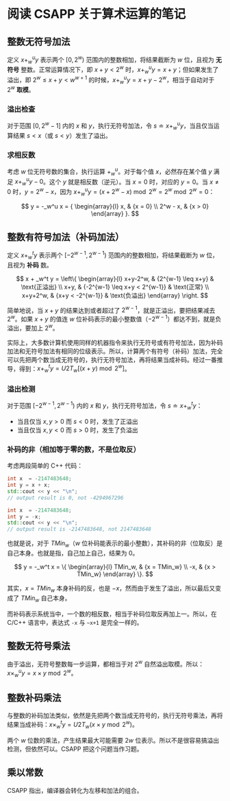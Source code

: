 # 阅读 CSAPP 关于算术运算的笔记

## 整数无符号加法

定义 $x + _w^u y$ 表示两个 $[0, 2^w)$ 范围内的整数相加，将结果截断为 $w$ 位，且视为 **无符号** 整数。正常运算情况下，即 $x + y < 2^w$ 时，$x + _w^u y = x + y$；但如果发生了溢出，即 $2^w \leq x + y < w^{w+1}$ 的时候，$x + _w^u y = x + y - 2^w$，相当于自动对于 $2^w$ **取模**。

### 溢出检查

对于范围 $[0, 2^w - 1]$ 内的 $x$ 和 $y$，执行无符号加法，令 $s \doteq x + _w^u y$，当且仅当运算结果 $s < x$（或 $s < y$）发生了溢出。

### 求相反数

考虑 $w$ 位无符号数的集合，执行运算 $+ _w^u$。对于每个值 $x$，必然存在某个值 $y$ 满足 $x +_w^u y - 0$。这个 $y$ 就是相反数（逆元）。当 $x=0$ 时，对应的 $y=0$。当 $x \not= 0$ 时，$y = 2^w - x$，因为 $x +_w^u y = (x + 2^w - x) \bmod 2^w = 2^w \bmod 2^w = 0$：

$$ y = -_w^u x = {
\begin{array}{l}
x,       & {x = 0}  \\
2^w - x, & {x > 0}
\end{array} }. $$

## 整数有符号加法（补码加法）

定义 $x +_w^t y$ 表示两个 $[-2^{w-1}, 2^{w-1})$ 范围内的整数相加，将结果截断为 $w$ 位，且视为 **补码** 数。

$$ x + _w^t y = \left\{
\begin{array}{l}
x+y-2^w,  & {2^{w-1} \leq x+y}            & \text{正溢出} \\
x+y,      & {-2^{w-1} \leq x+y < 2^{w-1}} & \text{正常}   \\
x+y+2^w,  & {x+y < -2^{w-1}}              & \text{负溢出}
\end{array} \right. $$

简单地说，当 $x + y$ 的结果达到或者超过了 $2^{w-1}$，就是正溢出，要把结果减去 $2^w$。如果 $x+y$ 的值连 $w$ 位补码表示的最小整数值（$-2^{w-1}$）都达不到，就是负溢出，要加上 $2^w$。

实际上，大多数计算机使用同样的机器指令来执行无符号或有符号加法，因为补码加法和无符号加法有相同的位级表示。所以，计算两个有符号（补码）加法，完全可以先把两个数当成无符号的，执行无符号加法，再将结果当成补码。经过一番推导，得到：$x + _w^t y = U2T_w[(x + y) \bmod 2^w]$。

### 溢出检测

对于范围 $[-2^{w-1}, 2^{w-1})$ 内的 $x$ 和 $y$，执行无符号加法，令 $s \doteq x + _w^t y$：

*   当且仅当 $x, y > 0$ 而 $s < 0$ 时，发生了正溢出
*   当且仅当 $x,y < 0$ 而 $s > 0$ 时，发生了负溢出

### 补码的非（相加等于零的数，不是位取反）

考虑两段简单的 C++ 代码：

```cpp
int x  = -2147483648;
int y = x + x;
std::cout << y << "\n";
// output result is 0, not -4294967296
```

```cpp
int x  = -2147483648;
int y = -x;
std::cout << y << "\n";
// output result is -2147483648, not 2147483648
```

也就是说，对于 $TMin_w$（$w$ 位补码能表示的最小整数），其补码的非（位取反）是自己本身。也就是指，自己加上自己，结果为 $0$。

$$ y = -_w^t x = \{
\begin{array}{l}
TMin_w,       & {x = TMin_w}  \\
-x,           & {x > TMin_w}
\end{array} \}. $$

其实，$x = TMin_w$ 本身补码的反，也是 $-x$，然而由于发生了溢出，所以最后又变成了 $TMin_w$ 自己本身。

而补码表示系统当中，一个数的相反数，相当于补码位取反再加上一。所以，在 C/C++ 语言中，表达式 `-x` 与 `~x+1` 是完全一样的。

## 整数无符号乘法

由于溢出，无符号整数每一步运算，都相当于对 $2^w$ 自然溢出取模。所以：$x \times_w^u y = x \times y \bmod 2^w$。

## 整数补码乘法

与整数的补码加法类似，依然是先把两个数当成无符号的，执行无符号乘法，再将结果当成补码：$x \times_w^t y = U2T_w(x \times y \bmod 2^w)$。

两个 $w$ 位数的乘法，产生结果最大可能需要 $2w$ 位表示。所以不是很容易搞溢出检测，但依然可以。CSAPP 把这个问题当作习题。

## 乘以常数

CSAPP 指出，编译器会转化为左移和加法的组合。
